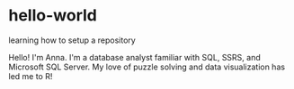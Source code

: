# hello-world
learning how to setup a repository

Hello! I'm Anna. I'm a database analyst familiar with SQL, SSRS, and Microsoft SQL Server. My love of puzzle solving and data visualization has led me to R!
